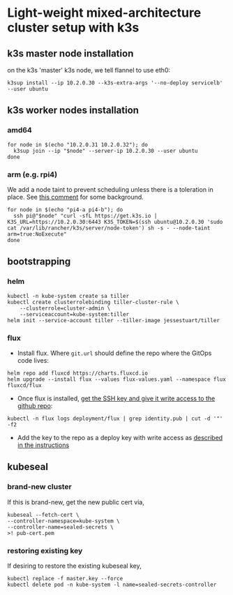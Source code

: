 # Light-weight mixed-architecture cluster setup with k3s

## k3s master node installation

on the k3s 'master' k3s node, we tell flannel to use eth0:

```shell
k3sup install --ip 10.2.0.30 --k3s-extra-args '--no-deploy servicelb' --user ubuntu
```

## k3s worker nodes installation

### amd64

```shell
for node in $(echo "10.2.0.31 10.2.0.32"); do
  k3sup join --ip "$node" --server-ip 10.2.0.30 --user ubuntu
done
```

### arm (e.g. rpi4)

We add a node taint to prevent scheduling unless there is a toleration in place. See [this comment](https://github.com/billimek/homelab-infrastructure/issues/2#issuecomment-522558754) for some background.

```shell
for node in $(echo "pi4-a pi4-b"); do
  ssh pi@"$node" "curl -sfL https://get.k3s.io | K3S_URL=https://10.2.0.30:6443 K3S_TOKEN=$(ssh ubuntu@10.2.0.30 'sudo cat /var/lib/rancher/k3s/server/node-token') sh -s - --node-taint arm=true:NoExecute"
done
```

## bootstrapping

### helm

```shell
kubectl -n kube-system create sa tiller
kubectl create clusterrolebinding tiller-cluster-rule \
    --clusterrole=cluster-admin \
    --serviceaccount=kube-system:tiller
helm init --service-account tiller --tiller-image jessestuart/tiller
```

### flux

* Install flux.  Where `git.url` should define the repo where the GitOps code lives:

```shell
helm repo add fluxcd https://charts.fluxcd.io
helm upgrade --install flux --values flux-values.yaml --namespace flux fluxcd/flux
```

* Once flux is installed, [get the SSH key and give it write access to the github repo](https://docs.fluxcd.io/en/latest/tutorials/get-started-helm.html#giving-write-access):

```shell
kubectl -n flux logs deployment/flux | grep identity.pub | cut -d '"' -f2
```

* Add the key to the repo as a deploy key with write access as [described in the instructions](https://docs.fluxcd.io/en/latest/tutorials/get-started-helm.html#giving-write-access)

## kubeseal

### brand-new cluster

If this is brand-new, get the new public cert via,

```shell
kubeseal --fetch-cert \
--controller-namespace=kube-system \
--controller-name=sealed-secrets \
>! pub-cert.pem
```

### restoring existing key

If desiring to restore the existing kubeseal key,

```shell
kubectl replace -f master.key --force
kubectl delete pod -n kube-system -l name=sealed-secrets-controller
```
